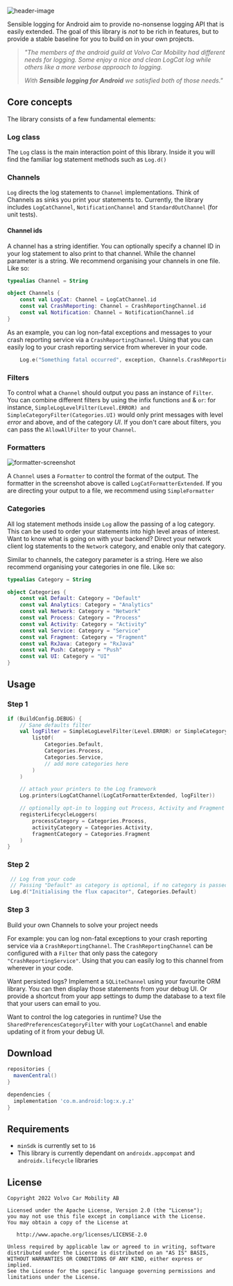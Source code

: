 ![header-image](header.png)

Sensible logging for Android aim to provide no-nonsense logging API that is easily extended. 
The goal of this library is *not* to be rich in features, but to provide a stable baseline for you to build on in your own projects.

> *"The members of the android guild at Volvo Car Mobility had different needs for logging. Some enjoy a nice and clean LogCat log while others like a more verbose approach to logging.*
>
>*With **Sensible logging for Android** we satisfied both of those needs."*

## Core concepts
The library consists of a few fundamental elements:

### Log class
The `Log` class is the main interaction point of this library. 
Inside it you will find the familiar log statement methods such as `Log.d()`

### Channels
`Log` directs the log statements to `Channel` implementations. Think of Channels as sinks you print your statements to.
Currently, the library includes `LogCatChannel`, `NotificationChannel` and `StandardOutChannel` (for unit tests).

#### Channel ids
A channel has a string identifier. You can optionally specify a channel ID in your log statement to also print to that channel.
While the channel parameter is a string. We recommend organising your channels in one file. Like so:

```kotlin
typealias Channel = String

object Channels {
    const val LogCat: Channel = LogCatChannel.id
    const val CrashReporting: Channel = CrashReportingChannel.id
    const val Notification: Channel = NotificationChannel.id
}
```

As an example, you can log non-fatal exceptions and messages to your crash reporting service via a `CrashReportingChannel`.
Using that you can easily log to your crash reporting service from wherever in your code.

```kotlin
    Log.e("Something fatal occurred", exception, Channels.CrashReporting)
```

### Filters
To control what a `Channel` should output you pass an instance of `Filter`. You can combine different filters by using the infix functions
`and` & `or`: for instance, `SimpleLogLevelFilter(Level.ERROR) and SimpleCategoryFilter(Categories.UI)` would only print messages with level *error* and above, and of the category *UI*.
If you don't care about filters, you can pass the `AllowAllFilter` to your `Channel`.

### Formatters
![formatter-screenshot](screenshot.png)

A `Channel` uses a `Formatter` to control the format of the output. The formatter in the screenshot above is called `LogCatFormatterExtended`. 
If you are directing your output to a file, we recommend using `SimpleFormatter`

### Categories
All log statement methods inside `Log` allow the passing of a log category. This can be used to order your statements into high level areas of interest.
Want to know what is going on with your backend? Direct your network client log statements to the `Network` category, and enable only that category.

Similar to channels, the category parameter is a string. Here we also recommend organising your categories in one file. Like so:

```kotlin
typealias Category = String

object Categories {
    const val Default: Category = "Default"
    const val Analytics: Category = "Analytics"
    const val Network: Category = "Network"
    const val Process: Category = "Process"
    const val Activity: Category = "Activity"
    const val Service: Category = "Service"
    const val Fragment: Category = "Fragment"
    const val RxJava: Category = "RxJava"
    const val Push: Category = "Push"
    const val UI: Category = "UI"
}
```

## Usage

### Step 1

```kotlin
if (BuildConfig.DEBUG) {
    // Sane defaults filter
    val logFilter = SimpleLogLevelFilter(Level.ERROR) or SimpleCategoryFilter(
        listOf(
            Categories.Default,
            Categories.Process,
            Categories.Service,
            // add more categories here
        )
    )

    // attach your printers to the Log framework
    Log.printers(LogCatChannel(LogCatFormatterExtended, logFilter))

    // optionally opt-in to logging out Process, Activity and Fragment lifecycle methods
    registerLifecycleLoggers(
        processCategory = Categories.Process,
        activityCategory = Categories.Activity,
        fragmentCategory = Categories.Fragment
    )
}
```

### Step 2
```kotlin
 // Log from your code
 // Passing "Default" as category is optional, if no category is passed default will be used 
 Log.d("Initialising the flux capacitor", Categories.Default)
```

### Step 3
Build your own Channels to solve your project needs

For example: you can log non-fatal exceptions to your crash reporting service via a `CrashReportingChannel`.
The `CrashReportingChannel` can be configured with a `Filter` that only pass the category `"CrashReportingService"`.
Using that you can easily log to this channel from wherever in your code.

Want persisted logs? Implement a `SQLiteChannel` using your favourite ORM library. You can then display those statements from
your debug UI. Or provide a shortcut from your app settings to dump the database to a text file that your users can email to you.

Want to control the log categories in runtime? Use the `SharedPreferencesCategoryFilter` with your `LogCatChannel` and enable updating of it from your debug UI.

## Download

```groovy
repositories {
  mavenCentral()
}

dependencies {
  implementation 'co.m.android:log:x.y.z'
}
```

## Requirements

 - `minSdk` is currently set to `16`
 - This library is currently dependant on `androidx.appcompat` and `androidx.lifecycle` libraries

## License

    Copyright 2022 Volvo Car Mobility AB

    Licensed under the Apache License, Version 2.0 (the "License");
    you may not use this file except in compliance with the License.
    You may obtain a copy of the License at

       http://www.apache.org/licenses/LICENSE-2.0

    Unless required by applicable law or agreed to in writing, software
    distributed under the License is distributed on an "AS IS" BASIS,
    WITHOUT WARRANTIES OR CONDITIONS OF ANY KIND, either express or implied.
    See the License for the specific language governing permissions and
    limitations under the License.
